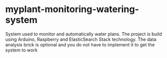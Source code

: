 # myplant-monitoring-watering-system
System used to monitor and automatically water plans. The project is build using Arduino, Raspberry and ElasticSearch Stack technology. The data analysis brick is optional and you do not have to implement it to get the system to work
